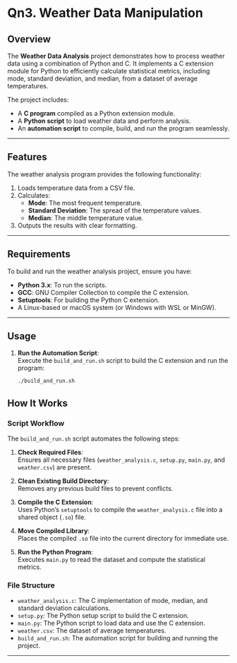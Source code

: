 # Qn3. Weather Data Manipulation

## Overview

The **Weather Data Analysis** project demonstrates how to process weather data using a combination of Python and C. It implements a C extension module for Python to efficiently calculate statistical metrics, including mode, standard deviation, and median, from a dataset of average temperatures.

The project includes:
- A **C program** compiled as a Python extension module.
- A **Python script** to load weather data and perform analysis.
- An **automation script** to compile, build, and run the program seamlessly.

---

## Features

The weather analysis program provides the following functionality:
1. Loads temperature data from a CSV file.
2. Calculates:
   - **Mode**: The most frequent temperature.
   - **Standard Deviation**: The spread of the temperature values.
   - **Median**: The middle temperature value.
3. Outputs the results with clear formatting.

---

## Requirements

To build and run the weather analysis project, ensure you have:
- **Python 3.x**: To run the scripts.
- **GCC**: GNU Compiler Collection to compile the C extension.
- **Setuptools**: For building the Python C extension.
- A Linux-based or macOS system (or Windows with WSL or MinGW).

---

## Usage

1. **Run the Automation Script**:  
   Execute the `build_and_run.sh` script to build the C extension and run the program:
   ```bash
   ./build_and_run.sh
   ```


## How It Works

### Script Workflow
The `build_and_run.sh` script automates the following steps:
1. **Check Required Files**:  
   Ensures all necessary files (`weather_analysis.c`, `setup.py`, `main.py`, and `weather.csv`) are present.

2. **Clean Existing Build Directory**:  
   Removes any previous build files to prevent conflicts.

3. **Compile the C Extension**:  
   Uses Python’s `setuptools` to compile the `weather_analysis.c` file into a shared object (`.so`) file.

4. **Move Compiled Library**:  
   Places the compiled `.so` file into the current directory for immediate use.

5. **Run the Python Program**:  
   Executes `main.py` to read the dataset and compute the statistical metrics.

### File Structure
- `weather_analysis.c`: The C implementation of mode, median, and standard deviation calculations.
- `setup.py`: The Python setup script to build the C extension.
- `main.py`: The Python script to load data and use the C extension.
- `weather.csv`: The dataset of average temperatures.
- `build_and_run.sh`: The automation script for building and running the project.

---

